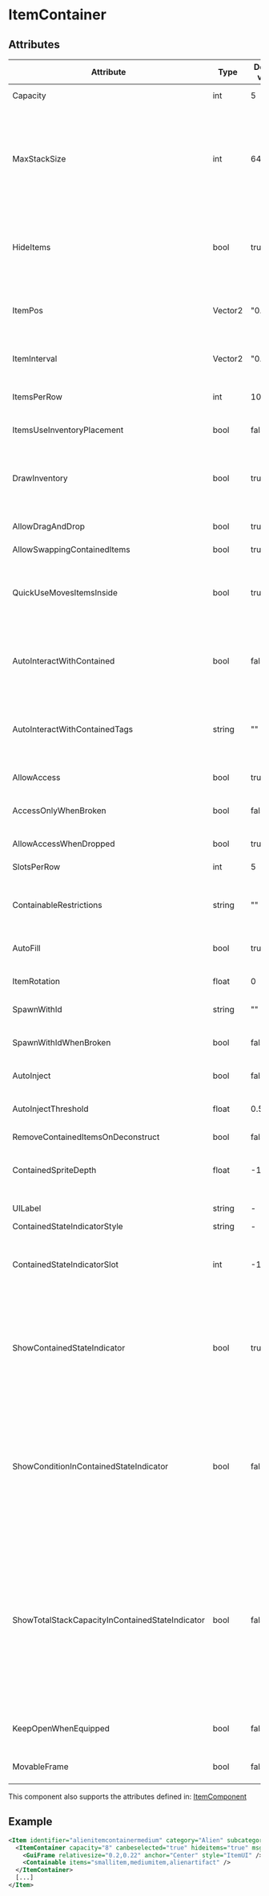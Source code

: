 # ItemContainer


## Attributes

| Attribute                                       | Type    | Default value | Description                                                                                                                                                                                                                                                                                                                                                                                                                              |
|-------------------------------------------------|---------|---------------|------------------------------------------------------------------------------------------------------------------------------------------------------------------------------------------------------------------------------------------------------------------------------------------------------------------------------------------------------------------------------------------------------------------------------------------|
| Capacity                                        | int     | 5             | How many items can be contained inside this item.                                                                                                                                                                                                                                                                                                                                                                                        |
| MaxStackSize                                    | int     | 64            | How many items can be stacked in one slot. Does not increase the maximum stack size of the items themselves, e.g. a stack of bullets could have a maximum size of 8 but the number of bullets in a specific weapon could be restricted to 6.                                                                                                                                                                                             |
| HideItems                                       | bool    | true          | Should the items contained inside this item be hidden. If set to false, you should use the ItemPos and ItemInterval properties to determine where the items get rendered.                                                                                                                                                                                                                                                                |
| ItemPos                                         | Vector2 | "0.0,0.0"     | The position where the contained items get drawn at (offset from the upper left corner of the sprite in pixels).                                                                                                                                                                                                                                                                                                                         |
| ItemInterval                                    | Vector2 | "0.0,0.0"     | The interval at which the contained items are spaced apart from each other (in pixels).                                                                                                                                                                                                                                                                                                                                                  |
| ItemsPerRow                                     | int     | 100           | How many items are placed in a row before starting a new row.                                                                                                                                                                                                                                                                                                                                                                            |
| ItemsUseInventoryPlacement                      | bool    | false         | Should items be drawn based on their position within the inventory?                                                                                                                                                                                                                                                                                                                                                                      |
| DrawInventory                                   | bool    | true          | Should the inventory of this item be visible when the item is selected. Note that this does not prevent dragging and dropping items to the item.                                                                                                                                                                                                                                                                                         |
| AllowDragAndDrop                                | bool    | true          | Allow dragging and dropping items to deposit items into this inventory.                                                                                                                                                                                                                                                                                                                                                                  |
| AllowSwappingContainedItems                     | bool    | true          |                                                                                                                                                                                                                                                                                                                                                                                                                                          |
| QuickUseMovesItemsInside                        | bool    | true          | When this item is equipped, and you 'quick use' (double click / equip button) another equippable item, should the game attempt to move that item inside this one?                                                                                                                                                                                                                                                                        |
| AutoInteractWithContained                       | bool    | false         | If set to true, interacting with this item will make the character interact with the contained item(s), automatically picking them up if they can be picked up.                                                                                                                                                                                                                                                                          |
| AutoInteractWithContainedTags                   | string  | ""            | Interacting with this container will autointeract with contained items that have one of these tags. Only valid if AutoInteractWithContained is set to true.                                                                                                                                                                                                                                                                              |
| AllowAccess                                     | bool    | true          | Is the container accessible in general.                                                                                                                                                                                                                                                                                                                                                                                                  |
| AccessOnlyWhenBroken                            | bool    | false         | Is the container only accessible when it's broken. Doesn't apply to editors.                                                                                                                                                                                                                                                                                                                                                             |
| AllowAccessWhenDropped                          | bool    | true          | Is the container accessible when dropped.                                                                                                                                                                                                                                                                                                                                                                                                |
| SlotsPerRow                                     | int     | 5             | How many inventory slots the inventory has per row.                                                                                                                                                                                                                                                                                                                                                                                      |
| ContainableRestrictions                         | string  | ""            | Define items (by identifiers or tags) that bots should place inside this container. If empty, no restrictions are applied.                                                                                                                                                                                                                                                                                                               |
| AutoFill                                        | bool    | true          | Should this container be automatically filled with items?                                                                                                                                                                                                                                                                                                                                                                                |
| ItemRotation                                    | float   | 0             | The rotation in which the contained sprites are drawn (in degrees).                                                                                                                                                                                                                                                                                                                                                                      |
| SpawnWithId                                     | string  | ""            | Specify an item for the container to spawn with.                                                                                                                                                                                                                                                                                                                                                                                         |
| SpawnWithIdWhenBroken                           | bool    | false         | Should the items configured using SpawnWithId spawn if this item is broken.                                                                                                                                                                                                                                                                                                                                                              |
| AutoInject                                      | bool    | false         | Should the items be injected into the user.                                                                                                                                                                                                                                                                                                                                                                                              |
| AutoInjectThreshold                             | float   | 0.5           | The health threshold that the user must reach in order to activate the autoinjection.                                                                                                                                                                                                                                                                                                                                                    |
| RemoveContainedItemsOnDeconstruct               | bool    | false         |                                                                                                                                                                                                                                                                                                                                                                                                                                          |
| ContainedSpriteDepth                            | float   | -1.0          | Depth at which the contained sprites are drawn. If not set, the original depth of the item sprites is used.                                                                                                                                                                                                                                                                                                                              |
| UILabel                                         | string  | -             | An optional text displayed above the item's inventory.                                                                                                                                                                                                                                                                                                                                                                                   |
| ContainedStateIndicatorStyle                    | string  | -             |                                                                                                                                                                                                                                                                                                                                                                                                                                          |
| ContainedStateIndicatorSlot                     | int     | -1            | Can be used to make the contained state indicator display the condition of the item in a specific slot even when the container's capacity is more than 1.                                                                                                                                                                                                                                                                                |
| ShowContainedStateIndicator                     | bool    | true          | Should an indicator displaying the state of the contained items be displayed on this item's inventory slot. If this item can only contain one item, the indicator will display the condition of the contained item, otherwise it will indicate how full the item is.                                                                                                                                                                     |
| ShowConditionInContainedStateIndicator          | bool    | false         | If enabled, the condition of this item is displayed in the indicator that would normally show the state of the contained items. May be useful for items such as ammo boxes and magazines that spawn projectiles as needed, and use the condition to determine how many projectiles can be spawned in total.                                                                                                                              |
| ShowTotalStackCapacityInContainedStateIndicator | bool    | false         | If true, the contained state indicator calculates how full the item is based on the total amount of items that can be stacked inside it, as opposed to how many of the inventory slots are occupied. Note that only items in the main container or in the subcontainer are counted, depending on which container the first containable item match is found in. The item determining this can be defined with ContainedStateIndicatorSlot |
| KeepOpenWhenEquipped                            | bool    | false         | Should the inventory of this item be kept open when the item is equipped by a character.                                                                                                                                                                                                                                                                                                                                                 |
| MovableFrame                                    | bool    | false         | Can the inventory of this item be moved around on the screen by the player.                                                                                                                                                                                                                                                                                                                                                              |

This component also supports the attributes defined in: [ItemComponent](ItemComponent.md)


## Example
```xml
<Item identifier="alienitemcontainermedium" category="Alien" subcategory="containers" tags="aliencontainer" linkable="true" pickdistance="150" scale="0.5">
  <ItemContainer capacity="8" canbeselected="true" hideitems="true" msg="ItemMsgInteractSelect" slotsperrow="4">
    <GuiFrame relativesize="0.2,0.22" anchor="Center" style="ItemUI" />
    <Containable items="smallitem,mediumitem,alienartifact" />
  </ItemContainer>
  [...]
</Item>
```

